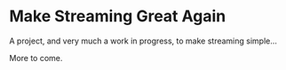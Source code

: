 # Make Streaming Great Again

A project, and very much a work in progress, to make streaming simple...

More to come.